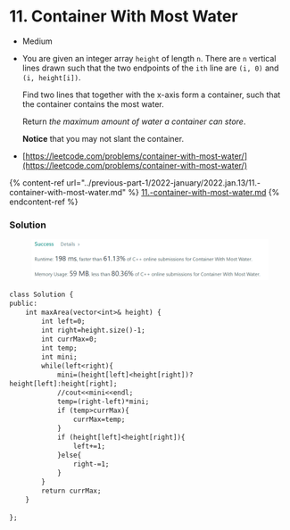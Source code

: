 # 11. Container With Most Water

* Medium
*   You are given an integer array `height` of length `n`. There are `n` vertical lines drawn such that the two endpoints of the `ith` line are `(i, 0)` and `(i, height[i])`.

    Find two lines that together with the x-axis form a container, such that the container contains the most water.

    Return _the maximum amount of water a container can store_.

    **Notice** that you may not slant the container.
* [https://leetcode.com/problems/container-with-most-water/](https://leetcode.com/problems/container-with-most-water/)

{% content-ref url="../previous-part-1/2022-january/2022.jan.13/11.-container-with-most-water.md" %}
[11.-container-with-most-water.md](../previous-part-1/2022-january/2022.jan.13/11.-container-with-most-water.md)
{% endcontent-ref %}

### Solution&#x20;

<figure><img src="../.gitbook/assets/image (6) (1) (1).png" alt=""><figcaption></figcaption></figure>

```
class Solution {
public:
    int maxArea(vector<int>& height) {
        int left=0;
        int right=height.size()-1;
        int currMax=0;
        int temp;
        int mini;
        while(left<right){
            mini=(height[left]<height[right])? height[left]:height[right];
            //cout<<mini<<endl;
            temp=(right-left)*mini;
            if (temp>currMax){
                currMax=temp;
            }
            if (height[left]<height[right]){
                left+=1;
            }else{
                right-=1;
            }
        }
        return currMax;
    }
    
};
```
